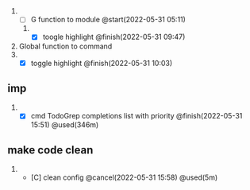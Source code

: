 ##  ##

1. - [ ] G function to module @start(2022-05-31 05:11)  
   1. - [X] toogle highlight @finish(2022-05-31 09:47)

1. Global function to command
  1. - [X] toggle highlight @finish(2022-05-31 10:03)

## imp ##
1. - [X] cmd TodoGrep completions list with priority  @finish(2022-05-31 15:51) @used(346m)

## make code clean
1. - [C] clean config @cancel(2022-05-31 15:58) @used(5m)

